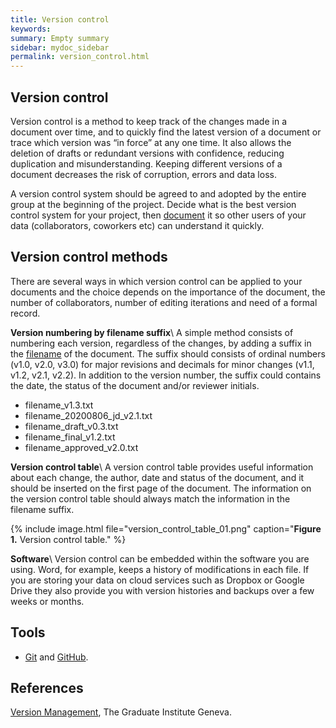 ```yaml
---
title: Version control
keywords:
summary: Empty summary
sidebar: mydoc_sidebar
permalink: version_control.html
---
```

## Version control
Version control is a method to keep track of the changes made in a document over time, and to quickly find the latest version of a document or trace which version was “in force” at any one time. It also allows the deletion of drafts or redundant versions with confidence, reducing duplication and misunderstanding. Keeping different versions of a document decreases the risk of corruption, errors and data loss.

A version control system should be agreed to and adopted by the entire group at the beginning of the project. Decide what is the best version control system for your project, then [document](data_documentation) it so other users of your data (collaborators, coworkers etc) can understand it quickly.

## Version control methods
There are several ways in which version control can be applied to your documents and the choice depends on the importance of the document, the number of collaborators, number of editing iterations and need of a formal record.

**Version numbering by filename suffix**\\
A simple method consists of numbering each version, regardless of the changes, by adding a suffix in the [filename](file_naming) of the document. The suffix should consists of ordinal numbers (v1.0, v2.0, v3.0) for major revisions and decimals for minor changes (v1.1, v1.2, v2.1, v2.2). In addition to the version number, the suffix could contains the date, the status of the document and/or reviewer initials.
* filename_v1.3.txt
* filename_20200806_jd_v2.1.txt
* filename_draft_v0.3.txt
* filename_final_v1.2.txt
* filename_approved_v2.0.txt

**Version control table**\\
A version control table provides useful information about each change, the author, date and status of the document, and it should be inserted on the first page of the document. The information on the version control table should always match the information in the filename suffix.

{% include image.html file="version_control_table_01.png" caption="<b>Figure 1.</b> Version control table." %}

**Software**\\
Version control can be embedded within the software you are using. Word, for example, keeps a history of modifications in each file. If you are storing your data on cloud services such as Dropbox or Google Drive they also provide you with version histories and backups over a few weeks or months.

## Tools
* [Git](https://git-scm.com) and [GitHub](https://github.com).

## References
[Version Management](https://libguides.graduateinstitute.ch/rdm/versioning), The Graduate Institute Geneva.
